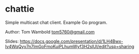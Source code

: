 chattie
=======

Simple multicast chat client.  Example Go program.

Author: Tom Wambold <tom5760@gmail.com>

Slides: https://docs.google.com/presentation/d/1LH4Bwx-Iv4WqQyv7n7lmGoFmoKuiPLhumWyf3H2slUI/edit?usp=sharing
